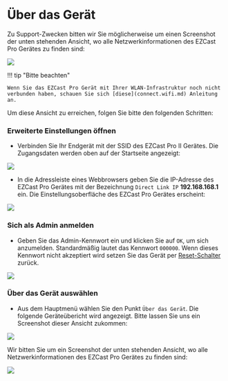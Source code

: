 # Über das Gerät

Zu Support-Zwecken bitten wir Sie möglicherweise um einen Screenshot der unten stehenden Ansicht, wo alle Netzwerkinformationen des EZCast Pro Gerätes zu finden sind:

![](/assets/img/D10.about_stick.png)

!!! tip "Bitte beachten"
    
	Wenn Sie das EZCast Pro Gerät mit Ihrer WLAN-Infrastruktur noch nicht verbunden haben, schauen Sie sich [diese](connect.wifi.md) Anleitung an.
	
Um diese Ansicht zu erreichen, folgen Sie bitte den folgenden Schritten:

### Erweiterte Einstellungen öffnen

* Verbinden Sie Ihr Endgerät mit der SSID des EZCast Pro II Gerätes. Die Zugangsdaten werden oben auf der Startseite angezeigt:

![](/assets/img/proII.direct.connect.png)

* In die Adressleiste eines Webbrowsers geben Sie die IP-Adresse des EZCast Pro Gerätes mit der Bezeichnung `Direct Link IP` **192.168.168.1** ein. Die Einstellungsoberfläche des EZCast Pro Gerätes erscheint:

![](/assets/img/proII_directIP.connect.png)

### Sich als Admin anmelden

* Geben Sie das Admin-Kennwort ein und klicken Sie auf `OK`, um sich anzumelden. Standardmäßig lautet das Kennwort `000000`. Wenn dieses Kennwort nicht akzeptiert wird setzen Sie das Gerät per [Reset-Schalter](reset.md#hardreset) zurück.

![](/assets/img/EZCastII_Login.png)

### Über das Gerät auswählen

* Aus dem Hauptmenü wählen Sie den Punkt `Über das Gerät`. Die folgende Geräteübericht wird angezeigt. Bitte lassen Sie uns ein Screenshot dieser Ansicht zukommen:

![](/assets/img/ezcastpro.II.select.aboutdevice.png)

Wir bitten Sie um ein Screenshot der unten stehenden Ansicht, wo alle Netzwerkinformationen des EZCast Pro Gerätes zu finden sind:

![](/assets/img/D10.about_stick.png)